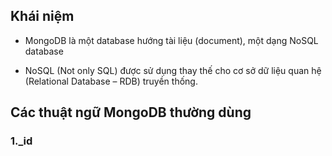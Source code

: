 ## Khái niệm

- MongoDB là một database hướng tài liệu (document), một dạng NoSQL database

- NoSQL (Not only SQL) được sử dụng thay thế cho cơ sở dữ liệu quan hệ (Relational Database – RDB) truyền thống.

## Các thuật ngữ MongoDB thường dùng

### 1.\_id
